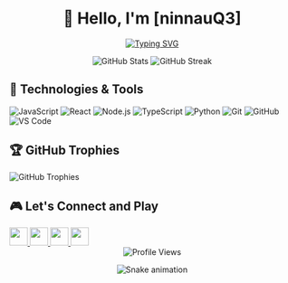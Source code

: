 <div align="center">
  
  # 👋 Hello, I'm [ninnauQ3]
  
  [![Typing SVG](https://readme-typing-svg.herokuapp.com?font=Fira+Code&pause=1000&width=435&lines=Full+Stack+Developer;Open+Source+Contributor;Always+learning+new+things)](https://git.io/typing-svg)

  <img src="https://github-readme-stats.vercel.app/api?username=ninnauQ3&show_icons=true&theme=radical" alt="GitHub Stats" />
  
  <img src="https://github-readme-streak-stats.herokuapp.com/?user=ninnauQ3&theme=radical" alt="GitHub Streak" />
  
</div>

## 🚀 Technologies & Tools

![JavaScript](https://img.shields.io/badge/-JavaScript-black?style=flat-square&logo=javascript)
![React](https://img.shields.io/badge/-React-black?style=flat-square&logo=react)
![Node.js](https://img.shields.io/badge/-Node.js-black?style=flat-square&logo=Node.js)
![TypeScript](https://img.shields.io/badge/-TypeScript-black?style=flat-square&logo=typescript)
![Python](https://img.shields.io/badge/-Python-black?style=flat-square&logo=Python)
![Git](https://img.shields.io/badge/-Git-black?style=flat-square&logo=git)
![GitHub](https://img.shields.io/badge/-GitHub-181717?style=flat-square&logo=github)
![VS Code](https://img.shields.io/badge/-VS%20Code-007ACC?style=flat-square&logo=visual-studio-code)


## 🏆 GitHub Trophies

<img src="https://github-profile-trophy.vercel.app/?username=ninnauQ3&theme=radical&no-frame=true&no-bg=false&margin-w=4&row=1" alt="GitHub Trophies" />

## 🎮 Let's Connect and Play

<a href="https://github.com/ninnauQ3">
  <img height="32" width="32" src="https://cdn.simpleicons.org/github/white" />
</a>
<a href="https://twitter.com/ninnauQ3">
  <img height="32" width="32" src="https://cdn.simpleicons.org/twitter/1DA1F2" />
</a>
<a href="https://linkedin.com/in/ninnauQ3">
  <img height="32" width="32" src="https://cdn.simpleicons.org/linkedin/0A66C2" />
</a>
<a href="https://dev.to/ninnauQ3">
  <img height="32" width="32" src="https://cdn.simpleicons.org/devdotto/black" />
</a>

<div align="center">
  <img src="https://komarev.com/ghpvc/?username=ninnauQ3&color=blueviolet" alt="Profile Views" />
  
 ![Snake animation](https://github.com/ninnauQ3/ninnauQ3/blob/output/github-contribution-grid-snake.svg)
</div>
